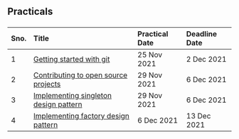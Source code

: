 ###
###
## Practicals
###
| Sno.      | Title                   |    Practical Date                   |   Deadline Date            |
| :---            |  :---                               | :---                   | :---                   |
| 1                   | [Getting started with git](https://github.com/EAD-GCES/SapanaGurung-EAD/tree/main/Practical/Lab1)       | 25 Nov 2021                   |           2 Dec 2021        |
2 | [Contributing to open source projects](https://github.com/EAD-GCES/SapanaGurung-EAD/tree/main/Practical/Lab2)       | 29 Nov 2021                   |           6 Dec 2021        |
3 | [Implementing singleton design pattern](https://github.com/EAD-GCES/SapanaGurung-EAD/tree/main/Practical/Lab3)       | 29 Nov 2021                   |           6 Dec 2021        |
4 | [Implementing factory design pattern](https://github.com/EAD-GCES/SapanaGurung-EAD/tree/main/Practical/Lab4)       | 6 Dec 2021                   |     13 Dec 2021              |

